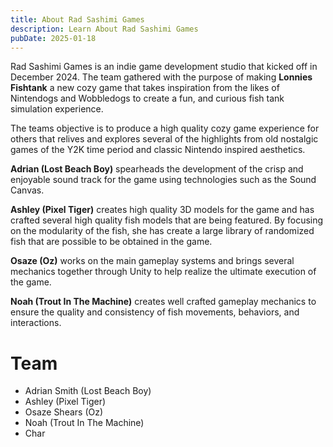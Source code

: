 ```yaml
---
title: About Rad Sashimi Games
description: Learn About Rad Sashimi Games
pubDate: 2025-01-18
---
```


Rad Sashimi Games is an indie game development studio that kicked off in December 2024. The team gathered with the purpose of making **Lonnies Fishtank** a new cozy game that takes inspiration from the likes of Nintendogs and Wobbledogs to create a fun, and curious fish tank simulation experience.

The teams objective is to produce a high quality cozy game experience for others that relives and explores several of the highlights from old nostalgic games of the Y2K time period and classic Nintendo inspired aesthetics. 

**Adrian (Lost Beach Boy)** spearheads the development of the crisp and enjoyable sound track for the game using technologies such as the Sound Canvas.

**Ashley (Pixel Tiger)** creates high quality 3D models for the game and has crafted several high quality fish models that are being featured. By focusing on the modularity of the fish, she has create a large library of randomized fish that are possible to be obtained in the game.

**Osaze (Oz)** works on the main gameplay systems and brings several mechanics together through Unity to help realize the ultimate execution of the game.

**Noah (Trout In The Machine)** creates well crafted gameplay mechanics to ensure the quality and consistency of fish movements, behaviors, and interactions.

# Team

- Adrian Smith (Lost Beach Boy)
- Ashley (Pixel Tiger)
- Osaze Shears (Oz)
- Noah (Trout In The Machine)
- Char